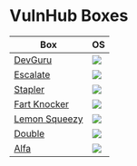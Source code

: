 # VulnHub Boxes

Box                                                                                                              | OS
---                                                                                                              | ---       
[DevGuru](https://github.com/AbdullahRizwan101/CTF-Writeups/blob/master/VulnHub/DevGuru.md)                      | <img src= "https://i.imgur.com/hZoovNY.png" />
[Escalate](https://github.com/AbdullahRizwan101/CTF-Writeups/blob/master/VulnHub/Escalate.md)                    | <img src= "https://i.imgur.com/hZoovNY.png" />                                                                           
[Stapler](https://github.com/AbdullahRizwan101/CTF-Writeups/blob/master/VulnHub/Stapler.md)                      | <img src= "https://i.imgur.com/hZoovNY.png" />    
[Fart Knocker](https://github.com/AbdullahRizwan101/CTF-Writeups/blob/master/VulnHub/Fart_Knocker.md)            | <img src= "https://i.imgur.com/hZoovNY.png" />
[Lemon Squeezy](https://github.com/AbdullahRizwan101/CTF-Writeups/blob/master/VulnHub/LemonSqueezy.md)           | <img src= "https://i.imgur.com/hZoovNY.png" />
[Double](https://github.com/AbdullahRizwan101/CTF-Writeups/blob/master/VulnHub/Double.md)                        | <img src= "https://i.imgur.com/hZoovNY.png" />
[Alfa](https://github.com/AbdullahRizwan101/CTF-Writeups/blob/master/VulnHub/Alfa.md)                            | <img src= "https://i.imgur.com/hZoovNY.png" />
